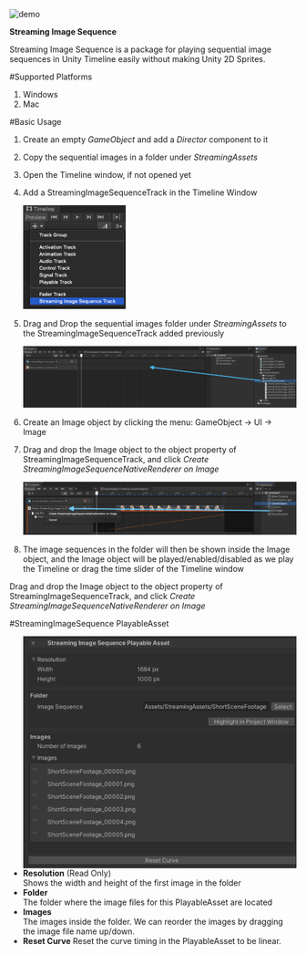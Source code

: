 ![demo](./images/Demo.gif)

**Streaming Image Sequence**

Streaming Image Sequence is a package for playing sequential image sequences in Unity Timeline 
easily without making Unity 2D Sprites.

#Supported Platforms

1. Windows
2. Mac

#Basic Usage 

1. Create an empty *GameObject* and add a *Director* component to it
1. Copy the sequential images in a folder under *StreamingAssets*
1. Open the Timeline window, if not opened yet
1. Add a StreamingImageSequenceTrack in the Timeline Window

   <img src="images/AddStreamingImageSequenceTrack.png" width=180>  
   
1. Drag and Drop the sequential images folder under *StreamingAssets* to the StreamingImageSequenceTrack added previously
 
   <img src="images/DragAndDropStreamingAssets.png" width=640>  
   
1. Create an Image object by clicking the menu: GameObject -> UI -> Image

1. Drag and drop the Image object to the object property of StreamingImageSequenceTrack, and click *Create StreamingImageSequenceNativeRenderer on Image* 

   <img src="images/CreateStreamingImageSequenceNativeRenderer.png" width=640>  

1. The image sequences in the folder will then be shown inside the Image object, 
   and the Image object will be played/enabled/disabled as we play the Timeline or drag the time slider of the Timeline window

Drag and drop the Image object to the object property of StreamingImageSequenceTrack, and click *Create StreamingImageSequenceNativeRenderer on Image* 


#StreamingImageSequence PlayableAsset

<img src="images/StreamingImageSequencePlayableAsset.png" align=right width=480>

* **Resolution** (Read Only)  
  Shows the width and height of the first image in the folder
* **Folder**  
  The folder where the image files for this PlayableAsset are located
* **Images**  
  The images inside the folder.
  We can reorder the images by dragging the image file name up/down.
* **Reset Curve**
  Reset the curve timing in the PlayableAsset to be linear.






